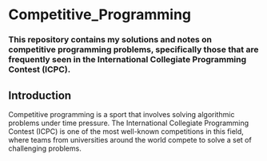 # Competitive_Programming

### This repository contains my solutions and notes on competitive programming problems, specifically those that are frequently seen in the International Collegiate Programming Contest (ICPC).

## Introduction
Competitive programming is a sport that involves solving algorithmic problems under time pressure. The International Collegiate Programming Contest (ICPC) is one of the most well-known competitions in this field, where teams from universities around the world compete to solve a set of challenging problems.
